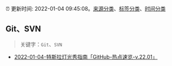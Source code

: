 :alarm_clock: 更新时间: 2022-01-04 09:45:08。[来源分类](../README.md)、[标签分类](../TAGS.md)、[时间分类](../TIMELINE.md)

## Git、SVN


> 关键字：`Git`、`SVN`



- [2022-01-04-特斯拉灯光秀指南「GitHub-热点速览-v.22.01」](https://toutiao.io/k/wul5aay) 
